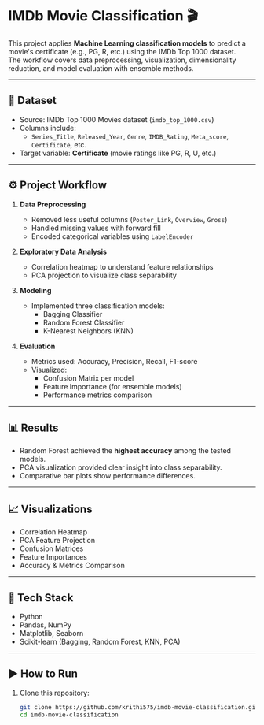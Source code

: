 # IMDb Movie Classification 🎬

This project applies **Machine Learning classification models** to predict a movie's certificate (e.g., PG, R, etc.) using the IMDb Top 1000 dataset.  
The workflow covers data preprocessing, visualization, dimensionality reduction, and model evaluation with ensemble methods.

---

## 📂 Dataset
- Source: IMDb Top 1000 Movies dataset (`imdb_top_1000.csv`)
- Columns include:
  - `Series_Title`, `Released_Year`, `Genre`, `IMDB_Rating`, `Meta_score`, `Certificate`, etc.
- Target variable: **Certificate** (movie ratings like PG, R, U, etc.)

---

## ⚙️ Project Workflow
1. **Data Preprocessing**
   - Removed less useful columns (`Poster_Link`, `Overview`, `Gross`)
   - Handled missing values with forward fill
   - Encoded categorical variables using `LabelEncoder`

2. **Exploratory Data Analysis**
   - Correlation heatmap to understand feature relationships
   - PCA projection to visualize class separability

3. **Modeling**
   - Implemented three classification models:
     - Bagging Classifier
     - Random Forest Classifier
     - K-Nearest Neighbors (KNN)

4. **Evaluation**
   - Metrics used: Accuracy, Precision, Recall, F1-score
   - Visualized:
     - Confusion Matrix per model
     - Feature Importance (for ensemble models)
     - Performance metrics comparison

---

## 📊 Results
- Random Forest achieved the **highest accuracy** among the tested models.
- PCA visualization provided clear insight into class separability.
- Comparative bar plots show performance differences.

---

## 📈 Visualizations
- Correlation Heatmap  
- PCA Feature Projection  
- Confusion Matrices  
- Feature Importances  
- Accuracy & Metrics Comparison  

---

## 🚀 Tech Stack
- Python
- Pandas, NumPy
- Matplotlib, Seaborn
- Scikit-learn (Bagging, Random Forest, KNN, PCA)

---

## ▶️ How to Run
1. Clone this repository:
   ```bash
   git clone https://github.com/krithi575/imdb-movie-classification.git
   cd imdb-movie-classification

